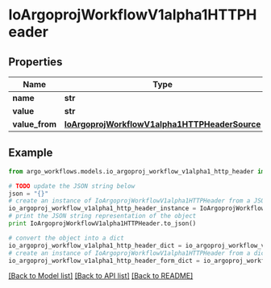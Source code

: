 # IoArgoprojWorkflowV1alpha1HTTPHeader


## Properties

Name | Type | Description | Notes
------------ | ------------- | ------------- | -------------
**name** | **str** |  | 
**value** | **str** |  | [optional] 
**value_from** | [**IoArgoprojWorkflowV1alpha1HTTPHeaderSource**](IoArgoprojWorkflowV1alpha1HTTPHeaderSource.md) |  | [optional] 

## Example

```python
from argo_workflows.models.io_argoproj_workflow_v1alpha1_http_header import IoArgoprojWorkflowV1alpha1HTTPHeader

# TODO update the JSON string below
json = "{}"
# create an instance of IoArgoprojWorkflowV1alpha1HTTPHeader from a JSON string
io_argoproj_workflow_v1alpha1_http_header_instance = IoArgoprojWorkflowV1alpha1HTTPHeader.from_json(json)
# print the JSON string representation of the object
print IoArgoprojWorkflowV1alpha1HTTPHeader.to_json()

# convert the object into a dict
io_argoproj_workflow_v1alpha1_http_header_dict = io_argoproj_workflow_v1alpha1_http_header_instance.to_dict()
# create an instance of IoArgoprojWorkflowV1alpha1HTTPHeader from a dict
io_argoproj_workflow_v1alpha1_http_header_form_dict = io_argoproj_workflow_v1alpha1_http_header.from_dict(io_argoproj_workflow_v1alpha1_http_header_dict)
```
[[Back to Model list]](../README.md#documentation-for-models) [[Back to API list]](../README.md#documentation-for-api-endpoints) [[Back to README]](../README.md)


